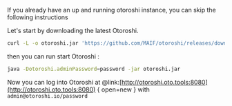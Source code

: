 <!--- #init --->
If you already have an up and running otoroshi instance, you can skip the following instructions

Let's start by downloading the latest Otoroshi.

```sh
curl -L -o otoroshi.jar 'https://github.com/MAIF/otoroshi/releases/download/v16.0.5/otoroshi.jar'
```

then you can run start Otoroshi :

```sh
java -Dotoroshi.adminPassword=password -jar otoroshi.jar 
```

Now you can log into Otoroshi at @link:[http://otoroshi.oto.tools:8080](http://otoroshi.oto.tools:8080) { open=new } with `admin@otoroshi.io/password`
<!--- #init --->